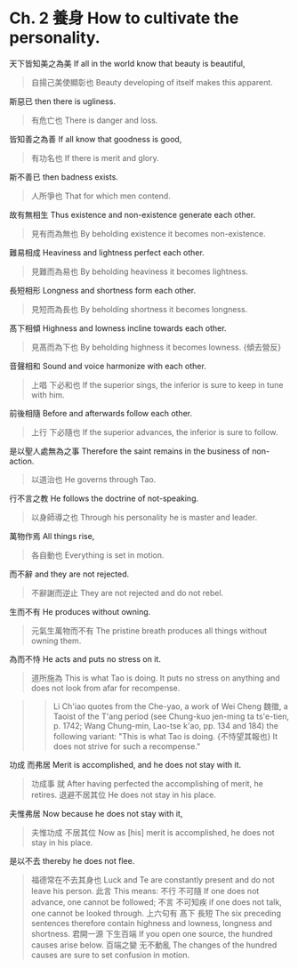# Ch. 2 養身 How to cultivate the personality.

天下皆知美之為美
If all in the world know that beauty is beautiful,

> 自揚己美使顯彰也
Beauty developing of itself makes this apparent.

斯惡已
then there is ugliness.

> 有危亡也
There is danger and loss.

皆知善之為善
If all know that goodness is good,

> 有功名也
If there is merit and glory.

斯不善已
then badness exists.

> 人所爭也
That for which men contend.

故有無相生
Thus existence and non-existence generate each other.

> 見有而為無也
By beholding existence it becomes non-existence.

難易相成
Heaviness and lightness perfect each other.

> 見難而為易也
By beholding heaviness it becomes lightness.

長短相形
Longness and shortness form each other.

> 見短而為長也
By beholding shortness it becomes longness.

髙下相傾
Highness and lowness incline towards each other.

> 見髙而為下也
By beholding highness it becomes lowness.
{傾去營反}

音聲相和
Sound and voice harmonize with each other.

> 上唱
下必和也
If the superior sings,
the inferior is sure to keep in tune with him.

前後相隨
Before and afterwards follow each other.

> 上行
下必隨也
If the superior advances,
the inferior is sure to follow.

是以聖人處無為之事
Therefore the saint remains in the business of non-action.

> 以道治也
He governs through Tao.

行不言之教
He follows the doctrine of not-speaking.

> 以身師導之也
Through his personality he is master and leader.

萬物作焉
All things rise,

> 各自動也
Everything is set in motion.

而不辭
and they are not rejected.

> 不辭謝而逆止
They are not rejected and do not rebel.

生而不有
He produces without owning.

> 元氣生萬物而不有
The pristine breath produces all things without owning them.

為而不恃
He acts and puts no stress on it.

> 道所施為
This is what Tao is doing.
It puts no stress on anything and does not look from afar for recompense.

>> Li Ch'iao quotes from the Che-yao,
a work of Wei Cheng 魏徵,
a Taoist of the T'ang period
(see Chung-kuo jen-ming ta ts'e-tien, p. 1742;
Wang Chung-min, Lao-tse k'ao, pp. 134 and 184)
the following variant:
"This is what Tao is doing.
{不恃望其報也}
It does not strive for such a recompense."

功成
而弗居
Merit is accomplished,
and he does not stay with it.

> 功成事
就
After having perfected the accomplishing of merit,
he retires.
退避不居其位
He does not stay in his place.

夫惟弗居
Now because he does not stay with it,

> 夫惟功成
不居其位
Now as [his] merit is accomplished,
he does not stay in his place.

是以不去
thereby he does not flee.

> 福德常在不去其身也
Luck and Te are constantly present and do not leave his person.
此言
This means:
不行
不可隨
If one does not advance,
one cannot be followed;
不言
不可知疾
if one does not talk,
one cannot be looked through.
上六句有
髙下
長短
The six preceding sentences therefore contain
highness and lowness,
longness and shortness.
君開一源
下生百端
If you open one source,
the hundred causes arise below.
百端之變
无不動亂
The changes of the hundred causes
are sure to set confusion in motion.
